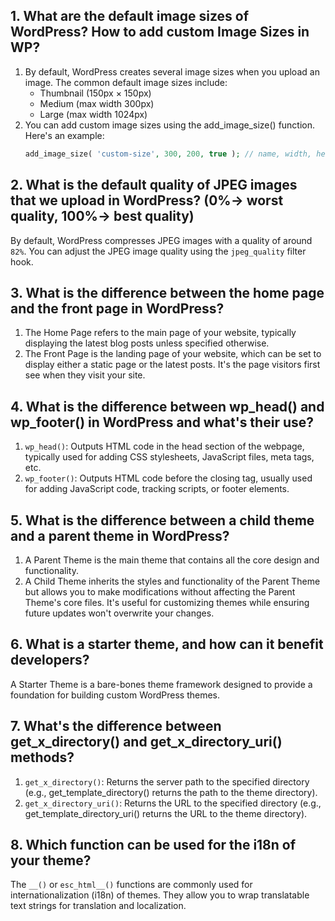 ## 1. What are the default image sizes of WordPress? How to add custom Image Sizes in WP?
1. By default, WordPress creates several image sizes when you upload an image. The common default image sizes include:
    - Thumbnail (150px × 150px)
    - Medium (max width 300px)
    - Large (max width 1024px)
2. You can add custom image sizes using the add_image_size() function. Here's an example:
    ```php
    add_image_size( 'custom-size', 300, 200, true ); // name, width, height, crop
    ```

## 2. What is the default quality of JPEG images that we upload in WordPress? (0%-> worst quality, 100%-> best quality)
By default, WordPress compresses JPEG images with a quality of around `82%`. You can adjust the JPEG image quality using the `jpeg_quality` filter hook.

## 3. What is the difference between the home page and the front page in WordPress?
1. The Home Page refers to the main page of your website, typically displaying the latest blog posts unless specified otherwise.
2. The Front Page is the landing page of your website, which can be set to display either a static page or the latest posts. It's the page visitors first see when they visit your site.

## 4. What is the difference between wp_head() and wp_footer() in WordPress and what's their use?
1. `wp_head()`: Outputs HTML code in the head section of the webpage, typically used for adding CSS stylesheets, JavaScript files, meta tags, etc.
2. `wp_footer()`: Outputs HTML code before the closing </body> tag, usually used for adding JavaScript code, tracking scripts, or footer elements.

## 5. What is the difference between a child theme and a parent theme in WordPress?
1. A Parent Theme is the main theme that contains all the core design and functionality.
2. A Child Theme inherits the styles and functionality of the Parent Theme but allows you to make modifications without affecting the Parent Theme's core files. It's useful for customizing themes while ensuring future updates won't overwrite your changes.

## 6. What is a starter theme, and how can it benefit developers?
A Starter Theme is a bare-bones theme framework designed to provide a foundation for building custom WordPress themes.

## 7. What's the difference between get_x_directory() and get_x_directory_uri() methods?
1. `get_x_directory()`: Returns the server path to the specified directory (e.g., get_template_directory() returns the path to the theme directory).
2. `get_x_directory_uri()`: Returns the URL to the specified directory (e.g., get_template_directory_uri() returns the URL to the theme directory).

## 8. Which function can be used for the i18n of your theme?
The `__()` or `esc_html__()` functions are commonly used for internationalization (i18n) of themes. They allow you to wrap translatable text strings for translation and localization.
